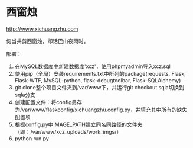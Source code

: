西窗烛
===

http://www.xichuangzhu.com

何当共剪西窗烛，却话巴山夜雨时。

部署：

1. 在MySQL数据库中新建数据库'xcz'，使用phpmyadmin导入xcz.sql
2. 使用pip（全局）安装requirements.txt中所列的package(requests, Flask, Flask-WTF, MySQL-python, flask-debugtoolbar, Flask-SQLAlchemy)
3. git clone整个项目文件夹到/var/www下，并运行git checkout sqla切换到sqla分支
4. 创建配置文件：将config另存为/var/www/flaskconfig/xichuangzhu.config.py，并填充其中所有的缺失配置项
5. 根据config.py中IMAGE_PATH建立同名同路径的文件夹（即：/var/www/xcz_uploads/work_imgs/）
6. python run.py
